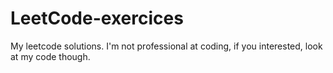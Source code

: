 # LeetCode-exercices
My leetcode solutions. I'm not professional at coding, if you interested, look at my code though.
